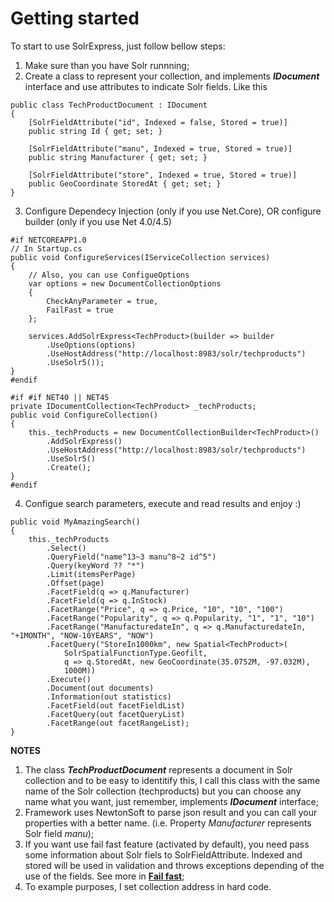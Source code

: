 # Getting started

To start to  use SolrExpress, just follow bellow steps:

1. Make sure than you have Solr runnning;
2. Create a class to represent your collection, and implements **_IDocument_** interface and use attributes to indicate Solr fields. Like this
```
public class TechProductDocument : IDocument
{
    [SolrFieldAttribute("id", Indexed = false, Stored = true)]
    public string Id { get; set; }

    [SolrFieldAttribute("manu", Indexed = true, Stored = true)]
    public string Manufacturer { get; set; }

    [SolrFieldAttribute("store", Indexed = true, Stored = true)]
    public GeoCoordinate StoredAt { get; set; }
}
```

3. Configure Dependecy Injection (only if you use Net.Core), OR configure builder (only if you use Net 4.0/4.5) 
```
#if NETCOREAPP1.0
// In Startup.cs
public void ConfigureServices(IServiceCollection services)
{
    // Also, you can use ConfigueOptions
    var options = new DocumentCollectionOptions
    {
        CheckAnyParameter = true,
        FailFast = true
    };

    services.AddSolrExpress<TechProduct>(builder => builder
        .UseOptions(options)
        .UseHostAddress("http://localhost:8983/solr/techproducts")
        .UseSolr5());
}
#endif
```

```
#if #if NET40 || NET45
private IDocumentCollection<TechProduct> _techProducts;
public void ConfigureCollection()
{
    this._techProducts = new DocumentCollectionBuilder<TechProduct>()
        .AddSolrExpress()
        .UseHostAddress("http://localhost:8983/solr/techproducts")
        .UseSolr5()
        .Create();
}
#endif
```

4. Configue search parameters, execute and read results and enjoy :)
```
public void MyAmazingSearch()
{
    this._techProducts
        .Select()
        .QueryField("name^13~3 manu^8~2 id^5")
        .Query(keyWord ?? "*")
        .Limit(itemsPerPage)
        .Offset(page)
        .FacetField(q => q.Manufacturer)
        .FacetField(q => q.InStock)
        .FacetRange("Price", q => q.Price, "10", "10", "100")
        .FacetRange("Popularity", q => q.Popularity, "1", "1", "10")
        .FacetRange("ManufacturedateIn", q => q.ManufacturedateIn, "+1MONTH", "NOW-10YEARS", "NOW")
        .FacetQuery("StoreIn1000km", new Spatial<TechProduct>(
            SolrSpatialFunctionType.Geofilt,
            q => q.StoredAt, new GeoCoordinate(35.0752M, -97.032M),
            1000M))
        .Execute()
        .Document(out documents)
        .Information(out statistics)
        .FacetField(out facetFieldList)
        .FacetQuery(out facetQueryList)
        .FacetRange(out facetRangeList);
}
```

**NOTES**

1. The class **_TechProductDocument_** represents a document in Solr collection and to be easy to identitify this, I call this class with the same name of the Solr collection (techproducts) but you can choose any name what you want, just remember, implements **_IDocument_** interface;
2. Framework uses NewtonSoft to parse json result and you can call your properties with a better name. (i.e. Property _Manufacturer_ represents Solr field _manu_); 
3. If you want use fail fast feature (activated by default), you need pass some information about Solr fiels to SolrFieldAttribute. Indexed and stored will be used in validation and throws exceptions depending of the use of the fields. See more in **[Fail fast](/tutorials/fail-fast)**;
4. To example purposes, I set collection address in hard code.